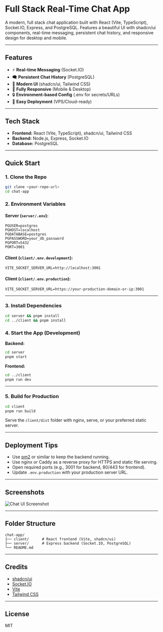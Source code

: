 # Full Stack Real-Time Chat App

A modern, full stack chat application built with React (Vite, TypeScript), Socket.IO, Express, and PostgreSQL. Features a beautiful UI with shadcn/ui components, real-time messaging, persistent chat history, and responsive design for desktop and mobile.

---

## Features

- ⚡ **Real-time Messaging** (Socket.IO)
- 🗨️ **Persistent Chat History** (PostgreSQL)
- 🎨 **Modern UI** (shadcn/ui, Tailwind CSS)
- 📱 **Fully Responsive** (Mobile & Desktop)
- 🔒 **Environment-based Config** (.env for secrets/URLs)
- 🐳 **Easy Deployment** (VPS/Cloud-ready)

---

## Tech Stack

- **Frontend:** React (Vite, TypeScript), shadcn/ui, Tailwind CSS
- **Backend:** Node.js, Express, Socket.IO
- **Database:** PostgreSQL

---

## Quick Start

### 1. Clone the Repo
```sh
git clone <your-repo-url>
cd chat-app
```

### 2. Environment Variables

#### Server (`server/.env`):
```
PGUSER=postgres
PGHOST=localhost
PGDATABASE=postgres
PGPASSWORD=your_db_password
PGPORT=5432
PORT=3001
```

#### Client (`client/.env.development`):
```
VITE_SOCKET_SERVER_URL=http://localhost:3001
```

#### Client (`client/.env.production`):
```
VITE_SOCKET_SERVER_URL=https://your-production-domain-or-ip:3001
```

---

### 3. Install Dependencies
```sh
cd server && pnpm install
cd ../client && pnpm install
```

### 4. Start the App (Development)
**Backend:**
```sh
cd server
pnpm start
```
**Frontend:**
```sh
cd ../client
pnpm run dev
```

---

### 5. Build for Production
```sh
cd client
pnpm run build
```
Serve the `client/dist` folder with nginx, serve, or your preferred static server.

---

## Deployment Tips
- Use [pm2](https://pm2.keymetrics.io/) or similar to keep the backend running.
- Use nginx or Caddy as a reverse proxy for HTTPS and static file serving.
- Open required ports (e.g., 3001 for backend, 80/443 for frontend).
- Update `.env.production` with your production server URL.

---

## Screenshots

![Chat UI Screenshot](./docs/screenshot.png)

---

## Folder Structure
```
chat-app/
├── client/      # React frontend (Vite, shadcn/ui)
├── server/      # Express backend (Socket.IO, PostgreSQL)
└── README.md
```

---

## Credits
- [shadcn/ui](https://ui.shadcn.com/)
- [Socket.IO](https://socket.io/)
- [Vite](https://vitejs.dev/)
- [Tailwind CSS](https://tailwindcss.com/)

---

## License
MIT

